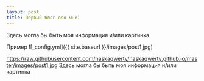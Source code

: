 ```yaml
---
layout: post
title: Первый блог обо мне)
---
```


Здесь могла бы быть моя информация и/или картинка

Пример
![_config.yml]({{ site.baseurl }}/images/post1.jpg)

https://raw.githubusercontent.com/haskaqwerty/haskaqwerty.github.io/master/images/post1.jpg
Здесь могла бы быть моя информация и/или картинка
